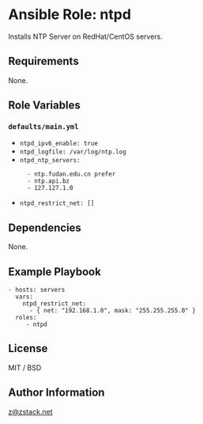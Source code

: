 # Ansible Role: ntpd

Installs NTP Server on RedHat/CentOS servers.

## Requirements

None.

## Role Variables

### `defaults/main.yml`

* `ntpd_ipv6_enable: true`
* `ntpd_logfile: /var/log/ntp.log`
* `ntpd_ntp_servers:`
    ```
      - ntp.fudan.edu.cn prefer
      - ntp.api.bz
      - 127.127.1.0  
    ```
* `ntpd_restrict_net: []`

## Dependencies

None.

## Example Playbook

    - hosts: servers
      vars:
        ntpd_restrict_net:
          - { net: "192.168.1.0", mask: "255.255.255.0" }
      roles:
         - ntpd

## License

MIT / BSD

## Author Information

z@zstack.net
